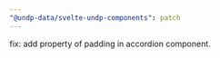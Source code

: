 ```yaml
---
"@undp-data/svelte-undp-components": patch
---
```


fix: add property of padding in accordion component.
